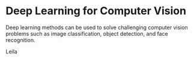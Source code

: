 # Deep Learning for Computer Vision

Deep learning methods can be used to solve challenging computer vision problems such as image classification, object detection, and face recognition.


Leila
